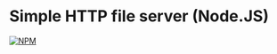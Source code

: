 Simple HTTP file server (Node.JS)
=================================

[![NPM](https://nodei.co/npm/http-file-server.png)](https://nodei.co/npm/http-file-server/)
